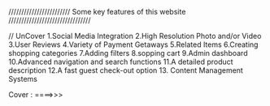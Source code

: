 //////////////////////// Some key features of this website ////////////////////////////////

// UnCover
1.Social Media Integration
2.High Resolution Photo and/or Video
3.User Reviews
4.Variety of Payment Getaways
5.Related Items
6.Creating shopping categories
7.Adding filters
8.sopping cart
9.Admin dashboard
10.Advanced navigation and search functions
11.A detailed product description
12.A fast guest check-out option
13. Content Management Systems


Cover : ====>>>


